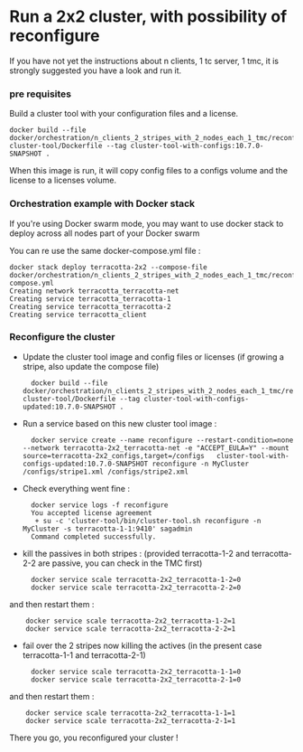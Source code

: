 # Run a 2x2 cluster, with possibility of reconfigure

If you have not yet the instructions about n clients, 1 tc server, 1 tmc, it is strongly suggested you have a look and run it.

### pre requisites
Build a cluster tool with your configuration files and a license.

    docker build --file docker/orchestration/n_clients_2_stripes_with_2_nodes_each_1_tmc/reconfigure/initial-cluster-tool/Dockerfile --tag cluster-tool-with-configs:10.7.0-SNAPSHOT .

When this image is run, it will copy config files to a configs volume and the license to a licenses volume.


### Orchestration example with Docker stack

If you're using Docker swarm mode, you may want to use docker stack to deploy across all nodes part of your Docker swarm

You can re use the same docker-compose.yml file :

    docker stack deploy terracotta-2x2 --compose-file docker/orchestration/n_clients_2_stripes_with_2_nodes_each_1_tmc/reconfigure/docker-compose.yml
    Creating network terracotta_terracotta-net
    Creating service terracotta_terracotta-1
    Creating service terracotta_terracotta-2
    Creating service terracotta_client

### Reconfigure the cluster

* Update the cluster tool image and config files or licenses (if growing a stripe, also update the compose file)

        docker build --file docker/orchestration/n_clients_2_stripes_with_2_nodes_each_1_tmc/reconfigure/updated-cluster-tool/Dockerfile --tag cluster-tool-with-configs-updated:10.7.0-SNAPSHOT .

* Run a service based on this new cluster tool image :

        docker service create --name reconfigure --restart-condition=none  --network terracotta-2x2_terracotta-net -e "ACCEPT_EULA=Y" --mount source=terracotta-2x2_configs,target=/configs   cluster-tool-with-configs-updated:10.7.0-SNAPSHOT reconfigure -n MyCluster /configs/stripe1.xml /configs/stripe2.xml

* Check everything went fine :

        docker service logs -f reconfigure
        You accepted license agreement
         + su -c 'cluster-tool/bin/cluster-tool.sh reconfigure -n MyCluster -s terracotta-1-1:9410' sagadmin
        Command completed successfully.

* kill the passives in both stripes : (provided terracotta-1-2 and terracotta-2-2 are passive, you can check in the TMC first)

        docker service scale terracotta-2x2_terracotta-1-2=0
        docker service scale terracotta-2x2_terracotta-2-2=0

and then restart them :

        docker service scale terracotta-2x2_terracotta-1-2=1
        docker service scale terracotta-2x2_terracotta-2-2=1

* fail over the 2 stripes now killing the actives (in the present case terracotta-1-1 and terracotta-2-1)

        docker service scale terracotta-2x2_terracotta-1-1=0
        docker service scale terracotta-2x2_terracotta-2-1=0

and then restart them :

        docker service scale terracotta-2x2_terracotta-1-1=1
        docker service scale terracotta-2x2_terracotta-2-1=1

There you go, you reconfigured your cluster !
